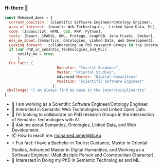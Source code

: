 ### Hi there 👋

```javascript
const Mohamed_Amer = {
  current_position : Scientific Software Engineer/Ontology Engineer,
  area_of_interest: [emantic Web Technologies,  Linked Open Data, ML],
  code: [Javascript, HTML, CSS, PHP, Python],
  tools: [React, SPARQL, OWL, Protege, GraphDB, Jena Fuseki, Docker],
  Ask_me_about:[Semantics, Ontologies, Linked Data, Web Development],
  Looking_forward : collaborating on PhD research Groups in the intersection of Semantic Technologies with AI.
  if (var PhD_in_Semantic_Technologies_and_ML){
      notify_me = true;
      }
  Fun_Fact: {
                        Bachelor: "Tourist Guidance",
                        Master: "Oriental Studies",
                        Advanced Master: "Digital Humanities"
                        Position: "Scientific Software Engineer"
                      },
 challenge: "I am always find my ease in the interdisciplinarity"
}
```

- 🔭 I am working as a Scientific Software Engineer/Ontology Engineer.
- 🌱 Interested in Semantic Web Technologies and Linked Open Data.
- 👯 I’m looking to collaborate on PhD research Groups in the intersection of Semantic Technologies with AI.
- 💬 Ask me about Semantics, Ontologies, Linked Data, and Web Development.
- 📫 How to reach me: mohamed.amer@tib.eu
- ⚡ Fun fact: I have a Bachelor in Tourist Guidance, Master in Oriental Studies, Advanced Master in Digital Humanities, and Working as a Software Engineer. (Multidisciple Person and Cosmopolitan Character).
- 🌱 Interested in Doing my PhD in Semantic Technologies and ML.
